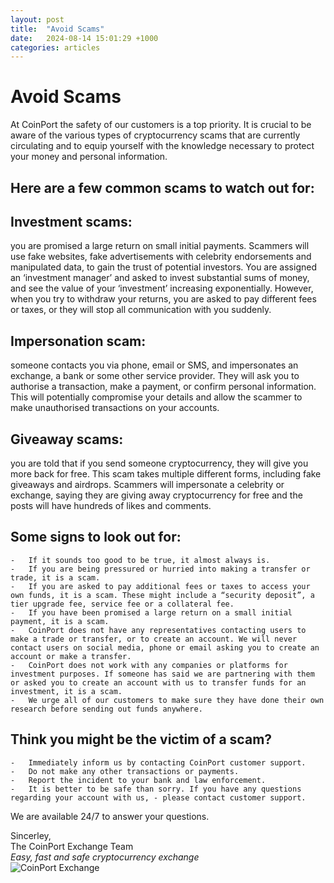 ```yaml
---
layout: post
title:  "Avoid Scams"
date:   2024-08-14 15:01:29 +1000
categories: articles
---
```

# Avoid Scams

At CoinPort the safety of our customers is a top priority. It is crucial to be aware of the various types of cryptocurrency scams that are currently circulating and to equip yourself with the knowledge necessary to protect your money and personal information.

## Here are a few common scams to watch out for:

## Investment scams:
you are promised a large return on small initial payments. Scammers will use fake websites, fake advertisements with celebrity endorsements and manipulated data, to gain the trust of potential investors. You are assigned an ‘investment manager’ and asked to invest substantial sums of money, and see the value of your ‘investment’ increasing exponentially. However, when you try to withdraw your returns, you are asked to pay different fees or taxes, or they will stop all communication with you suddenly.

## Impersonation scam:
someone contacts you via phone, email or SMS, and impersonates an exchange, a bank or some other service provider. They will ask you to authorise a transaction, make a payment, or confirm personal information. This will potentially compromise your details and allow the scammer to make unauthorised transactions on your accounts.

## Giveaway scams:
you are told that if you send someone cryptocurrency, they will give you more back for free. This scam takes multiple different forms, including fake giveaways and airdrops. Scammers will impersonate a celebrity or exchange, saying they are giving away cryptocurrency for free and the posts will have hundreds of likes and comments.

## Some signs to look out for:

    -   If it sounds too good to be true, it almost always is.
    -   If you are being pressured or hurried into making a transfer or trade, it is a scam.
    -   If you are asked to pay additional fees or taxes to access your own funds, it is a scam. These might include a “security deposit”, a tier upgrade fee, service fee or a collateral fee.
    -   If you have been promised a large return on a small initial payment, it is a scam.
    -   CoinPort does not have any representatives contacting users to make a trade or transfer, or to create an account. We will never contact users on social media, phone or email asking you to create an account or make a transfer.
    -   CoinPort does not work with any companies or platforms for investment purposes. If someone has said we are partnering with them or asked you to create an account with us to transfer funds for an investment, it is a scam.
    -   We urge all of our customers to make sure they have done their own research before sending out funds anywhere.

## Think you might be the victim of a scam?

    -   Immediately inform us by contacting CoinPort customer support.
    -   Do not make any other transactions or payments.
    -   Report the incident to your bank and law enforcement.
    -   It is better to be safe than sorry. If you have any questions regarding your account with us, - please contact customer support. 

We are available 24/7 to answer your questions.

Sincerley,<br>
The CoinPort Exchange Team<br>
*Easy, fast and safe cryptocurrency exchange* <br>
![CoinPort Exchange](https://doc.coinport.com.au/images/news/coinport-signature.png)
